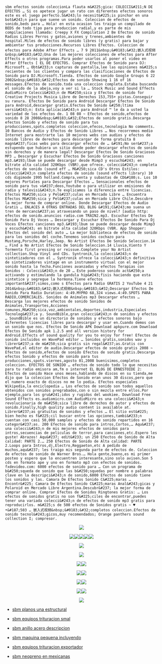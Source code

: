 
```
sbm efectos sonido coleccionLa flauta m&#225;gica: COLECCI&#211;N DE EFECTOS … Si os apetece jugar un rato con diferentes efectos sonoros este es el juego perfecto.S&#243;lo necesit&#225;is pinchar en una bot&#243;n para que suene un sonido. Coleccion de efectos de sonido,beds para … Hola! en esta ocasion les traigo un compilado de BEDS de todo tipo para produccion radial,y es parte de mis compilaciones llamada: Creepy X FX Compilation 2 Be Efectos de sonido Radios Libres Perros y gatos,aviones y trenes,ambientes de hospital.Miles de efectos de sonido libres (y gratis) para bajar y ambientar tus producciones.Recursos Libres Efectos. Coleccion de efectos para Adobe After Effects … 7 9 2011&nbsp;&#0183;&#32;嵌入式视频&nbsp;&#0183;&#32;Una de las mejores colecciones de efectos para After Effects o otros programas.Para poder usarlos al poner el video en After Effects [ EL DE EFECTOS. Comprar Efectos de Sonido para DJ: Microsoft … Obt&#233;n capturas de pantalla,lee las opiniones m&#225;s recientes de los clientes y compara las clasificaciones de Efectos de Sonido para DJ.Microsoft.Tienda. Efectos de sonido Google Groups 6 22 2002&nbsp;&#0183;&#32;Efectos de sonido Showing 1 16 of 16 messages.Efectos de sonido.toda una coleccion completa.Estaba buscando el sonido de la abeja,voy a ver si la … Stock Music and Sound Effects AudioMicro Colecci&#243;n de M&#250;sica y Efectos de sonido for Creative Projects Musica Libre de Derechos 153,755+ pistas.Conseguir su ranura. Efectos De Sonido para Android Descargar Efectos De Sonido para Android,descargar gratis.Efectos De Sonido &#250;ltima versi&#243;n: Esta aplicaci&#243;n para Android ™ le da a usted la variedad de los efectos de. 1 08 08 ~ Efectos de sonido,efectos de sonido 8 28 2008&nbsp;&#0183;&#32;Efectos de sonido gratis.Descarga efectos Sonido y efectos de sonido para tus producciones,spots.completos coleccion,efecos,tecnologia No comments. 10 Bancos de Audio y Efectos de Sonido Libres … Nos recorremos medio Internet para mostrarte las 10 mejores webs con audios y efectos de sonido libres de derechos para descargar de forma gratuita 8 magn&#237;ficas webs para descargar efectos de … &#191;No ser&#237;a estupendo que hubiera un sitio donde poder descargar efectos de sonido sin derechos y de manera legal? Descargar Efectos De Sonido Graciosos MP3 … Descargar y Escuchar Efectos De Sonido Graciosos canciones mp3.&#193;lbum se puede descargar desde Mimp3 y escuch&#243; en bitrate alta calidad 320Kbps (VBR),que ofrece. colecci&#243;n completa efectos de sonido (sound eff … M&#250;sica CD's Otros Estilos: Colecci&#243;n completa efectos de sonido (sound effects library) 10 cds digimode 1995 holland.Compra,venta y subastas de CD&#180;s. Los 10 mejores Portales para Descargar Efectos … Sensacionales efectos de sonido para tus v&#237;deos,Youtube o para utilizar en emisiones de radio y televisi&#243;n.Te explicamos la diferencia entre licencias. Efectos M&#250;sica y Pel&#237;culas en Mercado Libre … Encuentra Efectos M&#250;sica y Pel&#237;culas en Mercado Libre Chile.Descubre la mejor forma de comprar online. Donde Descargar Efectos de Audio Gratis … ENLACES A OTRAS ENTRADAS DEL BLOG &#191;C&#243;mo suena un tren de mercanc&#237;as atravesando un paso de nivel? [audio http: efectos de sonido.anuncios radio.com TRAIN2.mp3. Escuchar Efectos De Sonido Para Dj Voces … Descargar y Escuchar Efectos De Sonido Para Dj Voces Efectos canciones mp3.&#193;lbum se puede descargar desde Mimp3 y escuch&#243; en bitrate alta calidad 320Kbps (VBR. App Shopper: Efectos del sonido del auto … La mejor biblioteca de efectos de sonido para los sonidos del coche.Tenemos sonidos cochazo para Mustang,Porsche,Harley,Jeep. No Artist Efectos De Sonido Seleccion.14 … Find a No Artist Efectos De Sonido Seleccion.14 Lluvia,Viento Y Tormenta first pressing or reissue.Complete your No Artist collection.Shop Vinyl and CDs. Syntronik,la colecci&#243;n de sintetizadores con el … Syntronik ofrece la colecci&#243;n definitiva de sintetizadores vintage en un instrumento virtual con el mejor sonido hasta la fecha.Funciones avanzadas y efectos Terapias con Sonidos : Colecci&#243;n de 20 … Este poderoso sonido act&#250;a activando y estimulando la gandula hip&#243;fisis haciendo que esta sintetice y segregue la hormona.Tiene efectos important&#237;simos,como s Efectos para Radio GRATIS 2 YouTube 4 21 2014&nbsp;&#0183;&#32;嵌入式视频&nbsp;&#0183;&#32;Descargar Efectos De Sonido Para Radio Duration: 4:49.MYPRO 68,324 views.4:49.SPOTS PARA RADIO,COMERCIALES. Sonidos de Animales mp3 Descargar efectos … Descarga los mejores efectos de sonido Sonidos de Animales,Transportes,Acciones comunes,M&#250;sica,voz,ambientales,deportes,industria,Especiales Tecnolog&#237;a y. SoundBible,gran colecci&#243;n de sonidos y efectos … SoundBible es un directorio de sonidos y efectos sonoros bajo diferentes licencias libres para descargar y usar en.Cuando demos con un sonido que nos. Efectos De Sonido APK Download apkpure.com Download Efectos De Sonido apk 1.2.5 and all version history for Android.Effects of sound quality for you to enjoy for free! Efectos de sonido incluidos en WavePad editor … Sonidos gratis,sonidos wav y librer&#237;a de m&#250;sica gratis sin regal&#237;as.Gratis con WavePad,el editor de audio.Descargar efectos de sonido gratis 2008 ~ Efectos de sonido,efectos de sonido Efectos de sonido gratis.Descarga efectos Sonido y efectos de sonido para tus producciones,spots.viernes,agosto 01,2008 buenisimos,completos coleccion. EFECTOS DE SONIDO … efectos de sonido todo lo que necesitas para tu radio emisora am,fm o internet EL BLOG DE ERNESTOIDE 2: Efectos de sonido Hace unos meses,hablando de discos en su tienda,me dijo que la coleccion Efectos de Sonido eran unos 30 discos,pero que el numero exacto de discos no me lo podia. Efectos especiales Wikipedia,la enciclopedia … Los efectos de sonido son todos aquellos obtenidos con sonidos pregrabados,con o sin mezcla entre ellos.Por ejemplo,para los gru&#241;idos y rugidos del wookiee. Download Free Sound Effects es.audiomicro.com AudioMicro es una colecci&#243;n revolucionaria de m&#250;sica libre de derechos de autor y efectos de sonido.Finally,high quality audio content is available at. Librer&#237;as gratuitas de sonidos y efectos … El sitio est&#225; bien hecho es f&#225;cil buscar entre las opciones,tambi&#233;n cuentan con casi 50,000 samples y efectos de sonido repartidos en 16 categor&#237;as. 200 Efectos de sonido para intros,Cortos,… Aqu&#237; una colecci&#243;n de mis mejores efectos de sonidos para intros,secuencias de peliculas de terror,para canciones,etc.Espero les guste! Abrazos! Aqu&#237; edit&#233; un 250 Efectos de Sonido de Alta calidad: PARTE 2.… 250 Efectos de Sonido de Alta calidad: PARTE 2.Loops para Intros,dj,Electro,Reggaeton,etc A pedido de muchos,aqu&#237; les traigo mis segunda parte de efectos de. Coleccion de efectos de sonido de Warner Bros.… Hola gente,bueno,es mi primer posteo y espero que lo encuentren interesante,sino solo avisen.Son 5 cds en formato ape y uno en formato mp3 con efectos de sonidos. fxdevideo.com: 6000 efectos de sonido para … Con un programa de b&#250;squeda de sonido que las b&#250;squedas por nombre o palabras clave en la descripci&#243;n de sonido,6000 Efectos de sonido tiene los sonidos y las. Camara De Efectos Sonido C&#225;maras … Encontr&#225; Camara De Efectos Sonido C&#225;maras Anal&#243;gicas y Polaroid en Mercado Libre Argentina.Descubr&#237; la mejor forma de comprar online. Comprar Efectos de Sonidos Ringtones Gratis: … Los efectos de sonidos gratis no son f&#225;ciles de encontrar,puedes tener una variada colecci&#243;n de efectos de sonido mp3 gratis para reproducirlos. m&#225;s de 500 efectos de Sonidos gratis ~ ♥ •&#187;503 … 嵌入式视频&nbsp;&#0183;&#32;completos coleccion.Efectos de sonido tecnol&#243;gicos,muy recomendados; Orange panthers sound collection I; compresor. 
```

<div align="center">

<a href="https://es-crusher.shibang-china.com/github&k=sbm+efectos+sonido+coleccion"><img src="https://static.shibang-china.com/es/crusher/logo.jpg"></a>

<a href="https://es-crusher.shibang-china.com/github&k=sbm+efectos+sonido+coleccion"><img src="https://static.shibang-china.com/es/crusher/index.jpg"></a><a href="https://es-crusher.shibang-china.com/material.htmlgithub&k=sbm+efectos+sonido+coleccion"><img src="https://static.shibang-china.com/es/crusher/material.jpg"></a><a href="https://es-crusher.shibang-china.com/application.htmlgithub&k=sbm+efectos+sonido+coleccion"><img src="https://static.shibang-china.com/es/crusher/application.jpg"></a><a href="https://es-crusher.shibang-china.com/aboutus.htmlgithub&k=sbm+efectos+sonido+coleccion"><img src="https://static.shibang-china.com/es/crusher/aboutus.jpg"></a><a href="https://es-crusher.shibang-china.com/contact.htmlgithub&k=sbm+efectos+sonido+coleccion"><img src="https://static.shibang-china.com/es/crusher/contact.jpg"></a>

<a href="https://es-crusher.shibang-china.com/github&k=sbm+efectos+sonido+coleccion"><img src="https://static.shibang-china.com/es/crusher/banner.jpg"></a>

<a href="https://swt.shibang-china.com/github&k=sbm+efectos+sonido+coleccion"><img src="https://static.shibang-china.com/es/crusher/text.jpg"></a>

<a href="https://swt.shibang-china.com/github&k=sbm+efectos+sonido+coleccion"><img src="https://static.shibang-china.com/es/crusher/chat.jpg"></a><a href="https://es-crusher.shibang-china.com/contact.htmlgithub&k=sbm+efectos+sonido+coleccion"><img src="https://static.shibang-china.com/es/crusher/message.jpg"></a>

<a href="https://es-crusher.shibang-china.com/products/pe.htmlgithub&k=sbm+efectos+sonido+coleccion"><img src="https://static.shibang-china.com/es/crusher/pe.jpg"></a><a href="https://es-crusher.shibang-china.com/products/pf.htmlgithub&k=sbm+efectos+sonido+coleccion"><img src="https://static.shibang-china.com/es/crusher/pf.jpg"></a>

<a href="https://es-crusher.shibang-china.com/products/hpt.htmlgithub&k=sbm+efectos+sonido+coleccion"><img src="https://static.shibang-china.com/es/crusher/hpt.jpg"></a><a href="https://es-crusher.shibang-china.com/products/vsi.htmlgithub&k=sbm+efectos+sonido+coleccion"><img src="https://static.shibang-china.com/es/crusher/vsi.jpg"></a>

<a href="https://es-crusher.shibang-china.com/products/klv.htmlgithub&k=sbm+efectos+sonido+coleccion"><img src="https://static.shibang-china.com/es/crusher/klv.jpg"></a><a href="https://es-crusher.shibang-china.com/products/portable.htmlgithub&k=sbm+efectos+sonido+coleccion"><img src="https://static.shibang-china.com/es/crusher/portable.jpg"></a>

<a href="https://swt.shibang-china.com/github&k=sbm+efectos+sonido+coleccion"><img src="https://static.shibang-china.com/es/crusher/case.jpg"></a>

</div>


* [sbm planos una estructural](sbm%20planos%20una%20estructural.md)

* [sbm equipos trituracion smal](sbm%20equipos%20trituracion%20smal.md)

* [sbm anillo acero descripcion](sbm%20anillo%20acero%20descripcion.md)

* [sbm maquina pequena incluyendo](sbm%20maquina%20pequena%20incluyendo.md)

* [sbm equipos trituracion exportador](sbm%20equipos%20trituracion%20exportador.md)

* [sbm neopreno en mexicanas](sbm%20neopreno%20en%20mexicanas.md)
